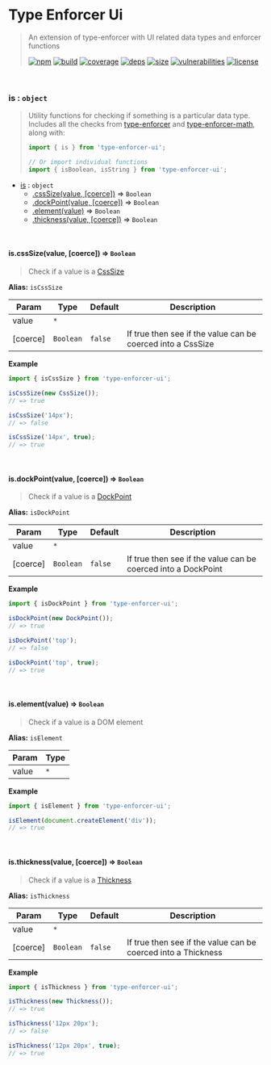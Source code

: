 # Type Enforcer Ui

> An extension of type-enforcer with UI related data types and enforcer functions
>
> [![npm][npm]][npm-url]
[![build][build]][build-url]
[![coverage][coverage]][coverage-url]
[![deps][deps]][deps-url]
[![size][size]][size-url]
[![vulnerabilities][vulnerabilities]][vulnerabilities-url]
[![license][license]][license-url]


<br><a name="is"></a>

### is : <code>object</code>
> Utility functions for checking if something is a particular data type. Includes all the checks from [type-enforcer](https://github.com/DarrenPaulWright/type-enforcer) and [type-enforcer-math](https://github.com/DarrenPaulWright/type-enforcer-math), along with:> > ``` javascript> import { is } from 'type-enforcer-ui';> > // Or import individual functions> import { isBoolean, isString } from 'type-enforcer-ui';> ```


* [is](#is) : <code>object</code>
    * [.cssSize(value, [coerce])](#is.cssSize) ⇒ <code>Boolean</code>
    * [.dockPoint(value, [coerce])](#is.dockPoint) ⇒ <code>Boolean</code>
    * [.element(value)](#is.element) ⇒ <code>Boolean</code>
    * [.thickness(value, [coerce])](#is.thickness) ⇒ <code>Boolean</code>


<br><a name="is.cssSize"></a>

#### is.cssSize(value, [coerce]) ⇒ <code>Boolean</code>
> Check if a value is a [CssSize](docs/CssSize.md)

**Alias:** `isCssSize`


| Param | Type | Default | Description |
| --- | --- | --- | --- |
| value | <code>\*</code> |  |  |
| [coerce] | <code>Boolean</code> | <code>false</code> | If true then see if the value can be coerced into a CssSize |

**Example**  
``` javascriptimport { isCssSize } from 'type-enforcer-ui';isCssSize(new CssSize());// => trueisCssSize('14px');// => falseisCssSize('14px', true);// => true```

<br><a name="is.dockPoint"></a>

#### is.dockPoint(value, [coerce]) ⇒ <code>Boolean</code>
> Check if a value is a [DockPoint](docs/DockPoint.md)

**Alias:** `isDockPoint`


| Param | Type | Default | Description |
| --- | --- | --- | --- |
| value | <code>\*</code> |  |  |
| [coerce] | <code>Boolean</code> | <code>false</code> | If true then see if the value can be coerced into a DockPoint |

**Example**  
``` javascriptimport { isDockPoint } from 'type-enforcer-ui';isDockPoint(new DockPoint());// => trueisDockPoint('top');// => falseisDockPoint('top', true);// => true```

<br><a name="is.element"></a>

#### is.element(value) ⇒ <code>Boolean</code>
> Check if a value is a DOM element

**Alias:** `isElement`


| Param | Type |
| --- | --- |
| value | <code>\*</code> | 

**Example**  
``` javascriptimport { isElement } from 'type-enforcer-ui';isElement(document.createElement('div'));// => true```

<br><a name="is.thickness"></a>

#### is.thickness(value, [coerce]) ⇒ <code>Boolean</code>
> Check if a value is a [Thickness](docs/Thickness.md)

**Alias:** `isThickness`


| Param | Type | Default | Description |
| --- | --- | --- | --- |
| value | <code>\*</code> |  |  |
| [coerce] | <code>Boolean</code> | <code>false</code> | If true then see if the value can be coerced into a Thickness |

**Example**  
``` javascriptimport { isThickness } from 'type-enforcer-ui';isThickness(new Thickness());// => trueisThickness('12px 20px');// => falseisThickness('12px 20px', true);// => true```

[npm]: https://img.shields.io/npm/v/type-enforcer-ui.svg
[npm-url]: https://npmjs.com/package/type-enforcer-ui
[build]: https://travis-ci.org/DarrenPaulWright/type-enforcer-ui.svg?branch&#x3D;master
[build-url]: https://travis-ci.org/DarrenPaulWright/type-enforcer-ui
[coverage]: https://coveralls.io/repos/github/DarrenPaulWright/type-enforcer-ui/badge.svg?branch&#x3D;master
[coverage-url]: https://coveralls.io/github/DarrenPaulWright/type-enforcer-ui?branch&#x3D;master
[deps]: https://david-dm.org/darrenpaulwright/type-enforcer-ui.svg
[deps-url]: https://david-dm.org/darrenpaulwright/type-enforcer-ui
[size]: https://packagephobia.now.sh/badge?p&#x3D;type-enforcer-ui
[size-url]: https://packagephobia.now.sh/result?p&#x3D;type-enforcer-ui
[vulnerabilities]: https://snyk.io/test/github/DarrenPaulWright/type-enforcer-ui/badge.svg?targetFile&#x3D;package.json
[vulnerabilities-url]: https://snyk.io/test/github/DarrenPaulWright/type-enforcer-ui?targetFile&#x3D;package.json
[license]: https://img.shields.io/github/license/DarrenPaulWright/type-enforcer-ui.svg
[license-url]: https://npmjs.com/package/type-enforcer-ui/LICENSE.md
